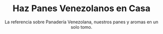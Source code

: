 ---
layout: libro2
title: Haz Panes Venezolanos en Casa
subtitle: La referencia sobre Panadería Venezolana, nuestros panes y aromas en un solo tomo.
published: false
description: Es un libro que documenta las preparaciones típicas de Venezuela en un lenguaje accesible.
permalink: /libros/libro2/
---